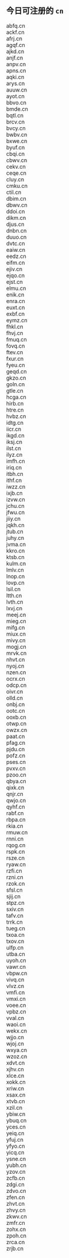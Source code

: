 
## 今日可注册的 `cn`
>
abfq.cn   
ackf.cn   
afrj.cn   
agqf.cn   
ajkd.cn   
anjf.cn   
anpv.cn   
apns.cn   
aqki.cn   
arys.cn   
auuw.cn   
ayot.cn   
bbvo.cn   
bmde.cn   
bqtl.cn   
brcv.cn   
bvcy.cn   
bwbv.cn   
bxwe.cn   
byuf.cn   
cbqi.cn   
cbwv.cn   
cekv.cn   
ceqe.cn   
cluy.cn   
cmku.cn   
ctil.cn   
dbim.cn   
dbwv.cn   
ddoi.cn   
dikm.cn   
djus.cn   
dnbn.cn   
duuo.cn   
dvtc.cn   
eaiw.cn   
eedz.cn   
eifm.cn   
ejiv.cn   
ejqo.cn   
ejst.cn   
elmu.cn   
enik.cn   
enra.cn   
euxt.cn   
exbf.cn   
eymz.cn   
fhkl.cn   
fhvj.cn   
fmuq.cn   
fovq.cn   
ftev.cn   
fxur.cn   
fyeu.cn   
geqd.cn   
gkzo.cn   
goln.cn   
gtle.cn   
hcga.cn   
hirb.cn   
htre.cn   
hvbz.cn   
idtg.cn   
iicr.cn   
ikgd.cn   
iksj.cn   
ilst.cn   
ilyz.cn   
imfh.cn   
iriq.cn   
itbh.cn   
ithf.cn   
iwzz.cn   
ixjb.cn   
izvw.cn   
jchu.cn   
jfwu.cn   
jiiy.cn   
jqkh.cn   
jtub.cn   
juhy.cn   
jvma.cn   
kkro.cn   
ktsb.cn   
kulm.cn   
lmlv.cn   
lnop.cn   
lovp.cn   
lsil.cn   
ltth.cn   
lvth.cn   
lxvj.cn   
meej.cn   
mieg.cn   
mifg.cn   
miux.cn   
mivy.cn   
mogj.cn   
mrvk.cn   
nhvt.cn   
nyoj.cn   
nzen.cn   
ocrx.cn   
odcp.cn   
oivr.cn   
olld.cn   
onbj.cn   
ootc.cn   
ooxb.cn   
otwp.cn   
owzx.cn   
paat.cn   
pfag.cn   
pjdu.cn   
pofz.cn   
pses.cn   
pvxv.cn   
pzoo.cn   
qbya.cn   
qixk.cn   
qnjr.cn   
qwjo.cn   
qyhf.cn   
rabf.cn   
rbpa.cn   
rkia.cn   
rmuw.cn   
rnni.cn   
rqog.cn   
rspk.cn   
rsze.cn   
ryaw.cn   
rzfi.cn   
rzni.cn   
rzok.cn   
sfsl.cn   
sjij.cn   
stpz.cn   
sxiv.cn   
tafv.cn   
trrk.cn   
tueg.cn   
txoa.cn   
txov.cn   
ulfp.cn   
utba.cn   
uyoh.cn   
vawr.cn   
vbpw.cn   
vivq.cn   
vlvz.cn   
vmfi.cn   
vmxi.cn   
voee.cn   
vpbz.cn   
vval.cn   
waoi.cn   
wekx.cn   
wjjo.cn   
wjoj.cn   
wxya.cn   
wzoz.cn   
xdvt.cn   
xjhv.cn   
xlce.cn   
xokk.cn   
xriw.cn   
xsax.cn   
xtvb.cn   
xzil.cn   
ybiw.cn   
ybuq.cn   
yces.cn   
yeiq.cn   
yfuj.cn   
yfyo.cn   
yicq.cn   
ysne.cn   
yubh.cn   
yzov.cn   
zcfb.cn   
zdgi.cn   
zdvo.cn   
zfen.cn   
zhvt.cn   
zhvy.cn   
zkwv.cn   
zmfr.cn   
zohx.cn   
zpoh.cn   
zrca.cn   
zrjb.cn   

